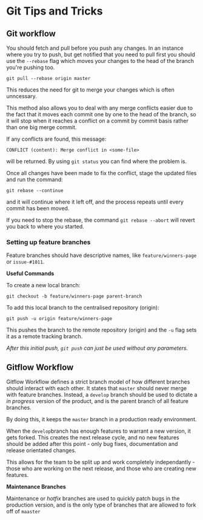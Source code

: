 # Git Tips and Tricks

## Git workflow

You should fetch and pull before you push any changes. In an instance where you try to push,
but get notified that you need to pull first you should use the `--rebase` flag which moves your changes to the head of the branch you're pushing too.

`git pull --rebase origin master`

This reduces the need for git to merge your changes which is often unncessary. 

This method also allows you to deal with any merge conflicts easier due to the fact that it moves each commit one by one to the head of the branch, 
so it will stop when it reaches a conflict on a commit by commit basis rather than one big merge commit.

If any conflicts are found, this message:
```
CONFLICT (content): Merge conflict in <some-file>
``` 
will be returned. By using `git status` you can find where the problem is.

Once all changes have been made to fix the conflict, stage the updated files and run the command:

```
git rebase --continue
```
and it will continue where it left off, and the process repeats until every commit has been moved.

If you need to stop the rebase, the command `git rebase --abort` will revert you back to where you started.


### Setting up feature branches
Feature branches should have descriptive names, like `feature/winners-page` or `issue-#1011`.


**Useful Commands**

To create a new local branch:
```
git checkout -b feature/winners-page parent-branch
```
To add this local branch to the centralised repository (origin):
```
git push -u origin feature/winners-page
``` 
This pushes the branch to the remote repository (origin) and the `-u` flag sets it as a remote tracking branch.

*After this initial push, `git push` can just be used without any parameters.*

## Gitflow Workflow
Gitflow Workflow defines a strict branch model of how different branches should interact with each other. 
It states that `master` should never merge with feature branches. Instead, a `develop` branch should be used to dictate a *in progress* version of the product, and is the parent branch of all feature branches.

By doing this, it keeps the `master` branch in a production ready environment.

When the `develop`branch has enough features to warrant a new version, it gets forked. 
This creates the next release cycle, and no new features should be added after this point - only bug fixes, documentation and release orientated changes.

This allows for the team to be split up and work completely independantly - those who are working on the next release, 
and those who are creating new features.

**Maintenance Branches**

Maintenance or *hotfix* branches are used to quickly patch bugs in the production version, and is the only type of branches that are allowed to fork off of `maaster`
